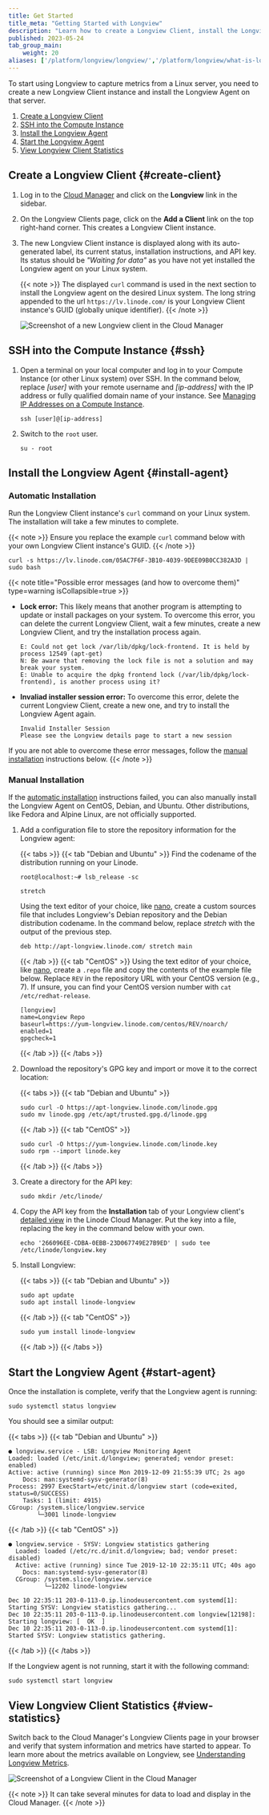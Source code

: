 ```yaml
---
title: Get Started
title_meta: "Getting Started with Longview"
description: "Learn how to create a Longview Client, install the Longview Agent, and start capturing metrics for your Linux system"
published: 2023-05-24
tab_group_main:
    weight: 20
aliases: ['/platform/longview/longview/','/platform/longview/what-is-longview/','/uptime/longview/','/longview/','/guides/what-is-longview/']
---
```


To start using Longview to capture metrics from a Linux server, you need to create a new Longview Client instance and install the Longview Agent on that server.

1. [Create a Longview Client](#create-client)
1. [SSH into the Compute Instance](#ssh)
1. [Install the Longview Agent](#install-agent)
1. [Start the Longview Agent](#start-agent)
1. [View Longview Client Statistics](#view-statistics)

## Create a Longview Client {#create-client}

1. Log in to the [Cloud Manager](https://cloud.linode.com/dashboard) and click on the **Longview** link in the sidebar.

1. On the Longview Clients page, click on the **Add a Client** link on the top right-hand corner. This creates a Longview Client instance.

1. The new Longview Client instance is displayed along with its auto-generated label, its current status, installation instructions, and API key. Its status should be *"Waiting for data"* as you have not yet installed the Longview agent on your Linux system.

    {{< note >}}
    The displayed `curl` command is used in the next section to install the Longview agent on the desired Linux system. The long string appended to the url `https://lv.linode.com/` is your Longview Client instance's GUID (globally unique identifier).
    {{< /note >}}

    ![Screenshot of a new Longview client in the Cloud Manager](longview-waiting.png)

## SSH into the Compute Instance {#ssh}

1. Open a terminal on your local computer and log in to your Compute Instance (or other Linux system) over SSH. In the command below, replace *[user]* with your remote username and *[ip-address]* with the IP address or fully qualified domain name of your instance. See [Managing IP Addresses on a Compute Instance](/docs/products/compute/compute-instances/guides/manage-ip-addresses/#viewing-ip-addresses).

    ```command
    ssh [user]@[ip-address]
    ```

1. Switch to the `root` user.

    ```command
    su - root
    ```

## Install the Longview Agent {#install-agent}

### Automatic Installation

Run the Longview Client instance's `curl` command on your Linux system. The installation will take a few minutes to complete.

{{< note >}}
Ensure you replace the example `curl` command below with your own Longview Client instance's GUID.
{{< /note >}}

```command
curl -s https://lv.linode.com/05AC7F6F-3B10-4039-9DEE09B0CC382A3D | sudo bash
```

{{< note title="Possible error messages (and how to overcome them)" type=warning isCollapsible=true >}}
- **Lock error:** This likely means that another program is attempting to update or install packages on your system. To overcome this error, you can delete the current Longview Client, wait a few minutes, create a new Longview Client, and try the installation process again.

    ```output
    E: Could not get lock /var/lib/dpkg/lock-frontend. It is held by process 12549 (apt-get)
    N: Be aware that removing the lock file is not a solution and may break your system.
    E: Unable to acquire the dpkg frontend lock (/var/lib/dpkg/lock-frontend), is another process using it?
    ```

- **Invaliad installer session error:** To overcome this error, delete the current Longview Client, create a new one, and try to install the Longview Agent again.

    ```output
    Invalid Installer Session
    Please see the Longview details page to start a new session
    ```

If you are not able to overcome these error messages, follow the [manual installation](#manual-installation) instructions below.
{{< /note >}}

### Manual Installation

If the [automatic installation](#automatic-installation) instructions failed, you can also manually install the Longview Agent on CentOS, Debian, and Ubuntu. Other distributions, like Fedora and Alpine Linux, are not officially supported.

1. Add a configuration file to store the repository information for the Longview agent:

    {{< tabs >}}
    {{< tab "Debian and Ubuntu" >}}
    Find the codename of the distribution running on your Linode.

    ```command
    root@localhost:~# lsb_release -sc
    ```

    ```output
    stretch
    ```

    Using the text editor of your choice, like [nano](/docs/guides/use-nano-to-edit-files-in-linux/), create a custom sources file that includes Longview's Debian repository and the Debian distribution codename. In the command below, replace *stretch* with the output of the previous step.

    ```file {title="/etc/apt/sources.list.d/longview.list" lang="config"}
    deb http://apt-longview.linode.com/ stretch main
    ```
    {{< /tab >}}
    {{< tab "CentOS" >}}
    Using the text editor of your choice, like [nano](/docs/guides/use-nano-to-edit-files-in-linux/), create a `.repo` file and copy the contents of the example file below. Replace `REV` in the repository URL with your CentOS version (e.g., 7). If unsure, you can find your CentOS version number with `cat /etc/redhat-release`.

    ```file {title="/etc/yum.repos.d/longview.repo" lang="config"}
    [longview]
    name=Longview Repo
    baseurl=https://yum-longview.linode.com/centos/REV/noarch/
    enabled=1
    gpgcheck=1
    ```
    {{< /tab >}}
    {{< /tabs >}}

1. Download the repository's GPG key and import or move it to the correct location:

    {{< tabs >}}
    {{< tab "Debian and Ubuntu" >}}
    ```command
    sudo curl -O https://apt-longview.linode.com/linode.gpg
    sudo mv linode.gpg /etc/apt/trusted.gpg.d/linode.gpg
    ```
    {{< /tab >}}
    {{< tab "CentOS" >}}
    ```command
    sudo curl -O https://yum-longview.linode.com/linode.key
    sudo rpm --import linode.key
    ```
    {{< /tab >}}
    {{< /tabs >}}

1. Create a directory for the API key:

    ```command
    sudo mkdir /etc/linode/
    ```

1. Copy the API key from the **Installation** tab of your Longview client's [detailed view](#access-your-longview-client-s-detailed-view) in the Linode Cloud Manager. Put the key into a file, replacing the key in the command below with your own.

    ```command
    echo '266096EE-CDBA-0EBB-23D067749E27B9ED' | sudo tee /etc/linode/longview.key
    ```

1. Install Longview:

    {{< tabs >}}
    {{< tab "Debian and Ubuntu" >}}
    ```command
    sudo apt update
    sudo apt install linode-longview
    ```
    {{< /tab >}}
    {{< tab "CentOS" >}}
    ```command
    sudo yum install linode-longview
    ```
    {{< /tab >}}
    {{< /tabs >}}

## Start the Longview Agent {#start-agent}

Once the installation is complete, verify that the Longview agent is running:

```command
sudo systemctl status longview
```

You should see a similar output:

{{< tabs >}}
{{< tab "Debian and Ubuntu" >}}
```output
● longview.service - LSB: Longview Monitoring Agent
Loaded: loaded (/etc/init.d/longview; generated; vendor preset: enabled)
Active: active (running) since Mon 2019-12-09 21:55:39 UTC; 2s ago
    Docs: man:systemd-sysv-generator(8)
Process: 2997 ExecStart=/etc/init.d/longview start (code=exited, status=0/SUCCESS)
    Tasks: 1 (limit: 4915)
CGroup: /system.slice/longview.service
        └─3001 linode-longview
```
{{< /tab >}}
{{< tab "CentOS" >}}
```output
● longview.service - SYSV: Longview statistics gathering
  Loaded: loaded (/etc/rc.d/init.d/longview; bad; vendor preset: disabled)
  Active: active (running) since Tue 2019-12-10 22:35:11 UTC; 40s ago
    Docs: man:systemd-sysv-generator(8)
  CGroup: /system.slice/longview.service
          └─12202 linode-longview

Dec 10 22:35:11 203-0-113-0.ip.linodeusercontent.com systemd[1]: Starting SYSV: Longview statistics gathering...
Dec 10 22:35:11 203-0-113-0.ip.linodeusercontent.com longview[12198]: Starting longview: [  OK  ]
Dec 10 22:35:11 203-0-113-0.ip.linodeusercontent.com systemd[1]: Started SYSV: Longview statistics gathering.
```
{{< /tab >}}
{{< /tabs >}}

If the Longview agent is not running, start it with the following command:

```command
sudo systemctl start longview
```

## View Longview Client Statistics {#view-statistics}

Switch back to the Cloud Manager's Longview Clients page in your browser and verify that system information and metrics have started to appear. To learn more about the metrics available on Longview, see [Understanding Longview Metrics](/docs/products/tools/longview/guides/metrics/).

![Screenshot of a Longview Client in the Cloud Manager](longview-data.png)

{{< note >}}
It can take several minutes for data to load and display in the Cloud Manager.
{{< /note >}}